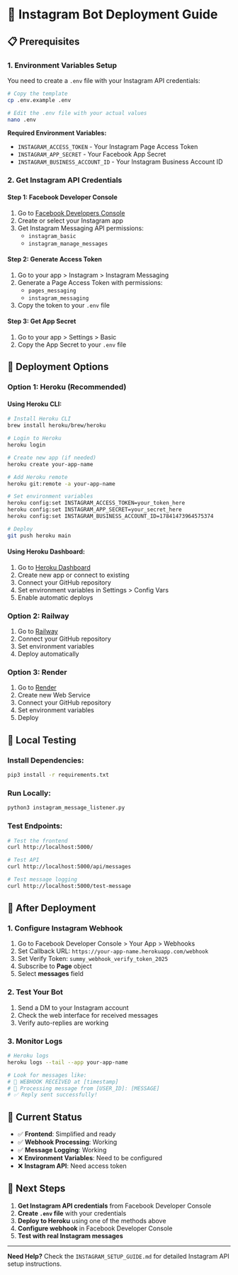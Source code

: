 # 🚀 Instagram Bot Deployment Guide

## 📋 Prerequisites

### 1. Environment Variables Setup
You need to create a `.env` file with your Instagram API credentials:

```bash
# Copy the template
cp .env.example .env

# Edit the .env file with your actual values
nano .env
```

**Required Environment Variables:**
- `INSTAGRAM_ACCESS_TOKEN` - Your Instagram Page Access Token
- `INSTAGRAM_APP_SECRET` - Your Facebook App Secret  
- `INSTAGRAM_BUSINESS_ACCOUNT_ID` - Your Instagram Business Account ID

### 2. Get Instagram API Credentials

#### Step 1: Facebook Developer Console
1. Go to [Facebook Developers Console](https://developers.facebook.com/)
2. Create or select your Instagram app
3. Get Instagram Messaging API permissions:
   - `instagram_basic`
   - `instagram_manage_messages`

#### Step 2: Generate Access Token
1. Go to your app > Instagram > Instagram Messaging
2. Generate a Page Access Token with permissions:
   - `pages_messaging`
   - `instagram_messaging`
3. Copy the token to your `.env` file

#### Step 3: Get App Secret
1. Go to your app > Settings > Basic
2. Copy the App Secret to your `.env` file

## 🚀 Deployment Options

### Option 1: Heroku (Recommended)

#### Using Heroku CLI:
```bash
# Install Heroku CLI
brew install heroku/brew/heroku

# Login to Heroku
heroku login

# Create new app (if needed)
heroku create your-app-name

# Add Heroku remote
heroku git:remote -a your-app-name

# Set environment variables
heroku config:set INSTAGRAM_ACCESS_TOKEN=your_token_here
heroku config:set INSTAGRAM_APP_SECRET=your_secret_here
heroku config:set INSTAGRAM_BUSINESS_ACCOUNT_ID=17841473964575374

# Deploy
git push heroku main
```

#### Using Heroku Dashboard:
1. Go to [Heroku Dashboard](https://dashboard.heroku.com/)
2. Create new app or connect to existing
3. Connect your GitHub repository
4. Set environment variables in Settings > Config Vars
5. Enable automatic deploys

### Option 2: Railway
1. Go to [Railway](https://railway.app/)
2. Connect your GitHub repository
3. Set environment variables
4. Deploy automatically

### Option 3: Render
1. Go to [Render](https://render.com/)
2. Create new Web Service
3. Connect your GitHub repository
4. Set environment variables
5. Deploy

## 🔧 Local Testing

### Install Dependencies:
```bash
pip3 install -r requirements.txt
```

### Run Locally:
```bash
python3 instagram_message_listener.py
```

### Test Endpoints:
```bash
# Test the frontend
curl http://localhost:5000/

# Test API
curl http://localhost:5000/api/messages

# Test message logging
curl http://localhost:5000/test-message
```

## 📱 After Deployment

### 1. Configure Instagram Webhook
1. Go to Facebook Developer Console > Your App > Webhooks
2. Set Callback URL: `https://your-app-name.herokuapp.com/webhook`
3. Set Verify Token: `summy_webhook_verify_token_2025`
4. Subscribe to **Page** object
5. Select **messages** field

### 2. Test Your Bot
1. Send a DM to your Instagram account
2. Check the web interface for received messages
3. Verify auto-replies are working

### 3. Monitor Logs
```bash
# Heroku logs
heroku logs --tail --app your-app-name

# Look for messages like:
# 🔔 WEBHOOK RECEIVED at [timestamp]
# 📨 Processing message from [USER_ID]: [MESSAGE]
# ✅ Reply sent successfully!
```

## 🎯 Current Status

- ✅ **Frontend**: Simplified and ready
- ✅ **Webhook Processing**: Working
- ✅ **Message Logging**: Working
- ❌ **Environment Variables**: Need to be configured
- ❌ **Instagram API**: Need access token

## 🚨 Next Steps

1. **Get Instagram API credentials** from Facebook Developer Console
2. **Create `.env` file** with your credentials
3. **Deploy to Heroku** using one of the methods above
4. **Configure webhook** in Facebook Developer Console
5. **Test with real Instagram messages**

---

**Need Help?** Check the `INSTAGRAM_SETUP_GUIDE.md` for detailed Instagram API setup instructions. 